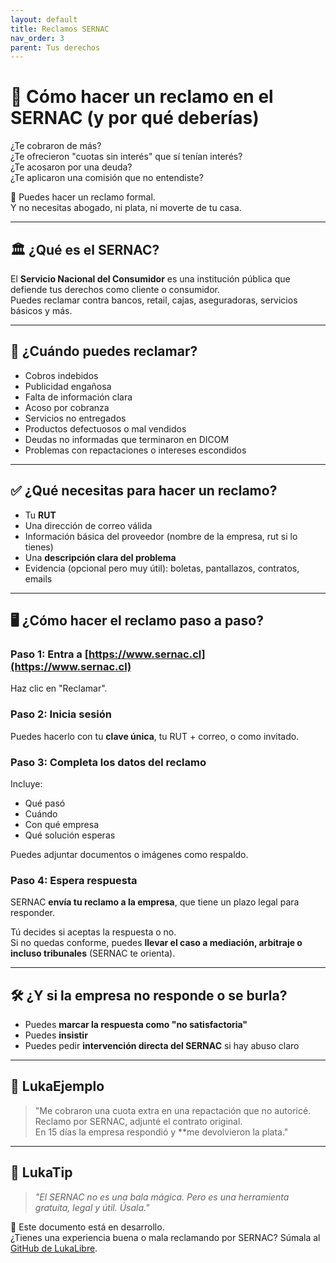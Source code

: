```yaml
---
layout: default
title: Reclamos SERNAC
nav_order: 3
parent: Tus derechos
---
```


# 📢 Cómo hacer un reclamo en el SERNAC (y por qué deberías)

¿Te cobraron de más?  
¿Te ofrecieron "cuotas sin interés" que sí tenían interés?  
¿Te acosaron por una deuda?  
¿Te aplicaron una comisión que no entendiste?

📣 Puedes hacer un reclamo formal.  
Y no necesitas abogado, ni plata, ni moverte de tu casa.

---

## 🏛️ ¿Qué es el SERNAC?

El **Servicio Nacional del Consumidor** es una institución pública que defiende tus derechos como cliente o consumidor.  
Puedes reclamar contra bancos, retail, cajas, aseguradoras, servicios básicos y más.

---

## 📌 ¿Cuándo puedes reclamar?

- Cobros indebidos
- Publicidad engañosa
- Falta de información clara
- Acoso por cobranza
- Servicios no entregados
- Productos defectuosos o mal vendidos
- Deudas no informadas que terminaron en DICOM
- Problemas con repactaciones o intereses escondidos

---

## ✅ ¿Qué necesitas para hacer un reclamo?

- Tu **RUT**
- Una dirección de correo válida
- Información básica del proveedor (nombre de la empresa, rut si lo tienes)
- Una **descripción clara del problema**
- Evidencia (opcional pero muy útil): boletas, pantallazos, contratos, emails

---

## 🖥️ ¿Cómo hacer el reclamo paso a paso?

### Paso 1: Entra a [https://www.sernac.cl](https://www.sernac.cl)

Haz clic en "Reclamar".

### Paso 2: Inicia sesión

Puedes hacerlo con tu **clave única**, tu RUT + correo, o como invitado.

### Paso 3: Completa los datos del reclamo

Incluye:

- Qué pasó
- Cuándo
- Con qué empresa
- Qué solución esperas

Puedes adjuntar documentos o imágenes como respaldo.

### Paso 4: Espera respuesta

SERNAC **envía tu reclamo a la empresa**, que tiene un plazo legal para responder.

Tú decides si aceptas la respuesta o no.  
Si no quedas conforme, puedes **llevar el caso a mediación, arbitraje o incluso tribunales** (SERNAC te orienta).

---

## 🛠️ ¿Y si la empresa no responde o se burla?

- Puedes **marcar la respuesta como "no satisfactoria"**
- Puedes **insistir**
- Puedes pedir **intervención directa del SERNAC** si hay abuso claro

---

## 💬 LukaEjemplo

> "Me cobraron una cuota extra en una repactación que no autoricé.  
> Reclamo por SERNAC, adjunté el contrato original.  
> En 15 días la empresa respondió y **me devolvieron la plata."

---

## 🧠 LukaTip

> *"El SERNAC no es una bala mágica. Pero es una herramienta gratuita, legal y útil. Úsala."*

📌 Este documento está en desarrollo.  
¿Tienes una experiencia buena o mala reclamando por SERNAC? Súmala al [GitHub de LukaLibre](https://github.com/raestrada/lukalibre).
